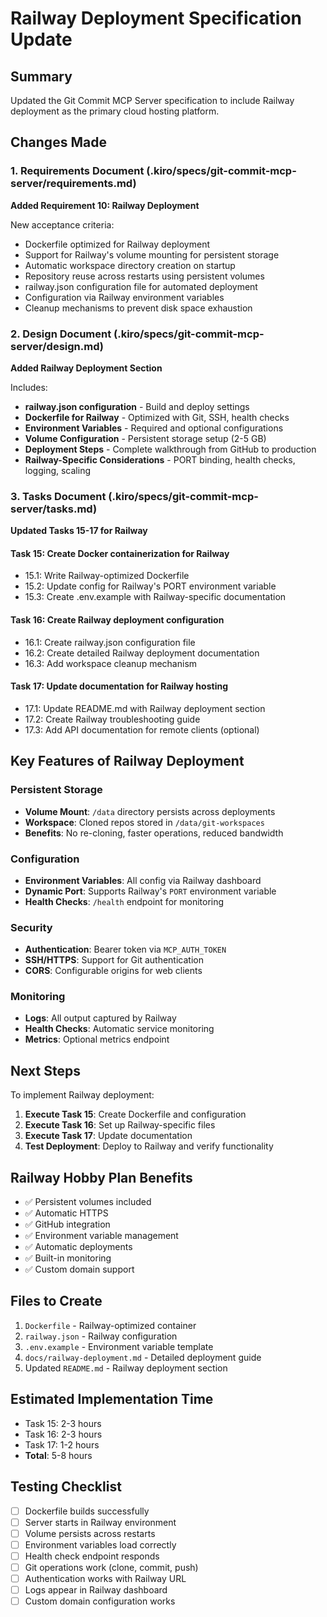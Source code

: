 # Railway Deployment Specification Update

## Summary

Updated the Git Commit MCP Server specification to include Railway deployment as the primary cloud hosting platform.

## Changes Made

### 1. Requirements Document (.kiro/specs/git-commit-mcp-server/requirements.md)

**Added Requirement 10: Railway Deployment**

New acceptance criteria:
- Dockerfile optimized for Railway deployment
- Support for Railway's volume mounting for persistent storage
- Automatic workspace directory creation on startup
- Repository reuse across restarts using persistent volumes
- railway.json configuration file for automated deployment
- Configuration via Railway environment variables
- Cleanup mechanisms to prevent disk space exhaustion

### 2. Design Document (.kiro/specs/git-commit-mcp-server/design.md)

**Added Railway Deployment Section**

Includes:
- **railway.json configuration** - Build and deploy settings
- **Dockerfile for Railway** - Optimized with Git, SSH, health checks
- **Environment Variables** - Required and optional configurations
- **Volume Configuration** - Persistent storage setup (2-5 GB)
- **Deployment Steps** - Complete walkthrough from GitHub to production
- **Railway-Specific Considerations** - PORT binding, health checks, logging, scaling

### 3. Tasks Document (.kiro/specs/git-commit-mcp-server/tasks.md)

**Updated Tasks 15-17 for Railway**

#### Task 15: Create Docker containerization for Railway
- 15.1: Write Railway-optimized Dockerfile
- 15.2: Update config for Railway's PORT environment variable
- 15.3: Create .env.example with Railway-specific documentation

#### Task 16: Create Railway deployment configuration
- 16.1: Create railway.json configuration file
- 16.2: Create detailed Railway deployment documentation
- 16.3: Add workspace cleanup mechanism

#### Task 17: Update documentation for Railway hosting
- 17.1: Update README.md with Railway deployment section
- 17.2: Create Railway troubleshooting guide
- 17.3: Add API documentation for remote clients (optional)

## Key Features of Railway Deployment

### Persistent Storage
- **Volume Mount**: `/data` directory persists across deployments
- **Workspace**: Cloned repos stored in `/data/git-workspaces`
- **Benefits**: No re-cloning, faster operations, reduced bandwidth

### Configuration
- **Environment Variables**: All config via Railway dashboard
- **Dynamic Port**: Supports Railway's `PORT` environment variable
- **Health Checks**: `/health` endpoint for monitoring

### Security
- **Authentication**: Bearer token via `MCP_AUTH_TOKEN`
- **SSH/HTTPS**: Support for Git authentication
- **CORS**: Configurable origins for web clients

### Monitoring
- **Logs**: All output captured by Railway
- **Health Checks**: Automatic service monitoring
- **Metrics**: Optional metrics endpoint

## Next Steps

To implement Railway deployment:

1. **Execute Task 15**: Create Dockerfile and configuration
2. **Execute Task 16**: Set up Railway-specific files
3. **Execute Task 17**: Update documentation
4. **Test Deployment**: Deploy to Railway and verify functionality

## Railway Hobby Plan Benefits

- ✅ Persistent volumes included
- ✅ Automatic HTTPS
- ✅ GitHub integration
- ✅ Environment variable management
- ✅ Automatic deployments
- ✅ Built-in monitoring
- ✅ Custom domain support

## Files to Create

1. `Dockerfile` - Railway-optimized container
2. `railway.json` - Railway configuration
3. `.env.example` - Environment variable template
4. `docs/railway-deployment.md` - Detailed deployment guide
5. Updated `README.md` - Railway deployment section

## Estimated Implementation Time

- Task 15: 2-3 hours
- Task 16: 2-3 hours
- Task 17: 1-2 hours
- **Total**: 5-8 hours

## Testing Checklist

- [ ] Dockerfile builds successfully
- [ ] Server starts in Railway environment
- [ ] Volume persists across restarts
- [ ] Environment variables load correctly
- [ ] Health check endpoint responds
- [ ] Git operations work (clone, commit, push)
- [ ] Authentication works with Railway URL
- [ ] Logs appear in Railway dashboard
- [ ] Custom domain configuration works
